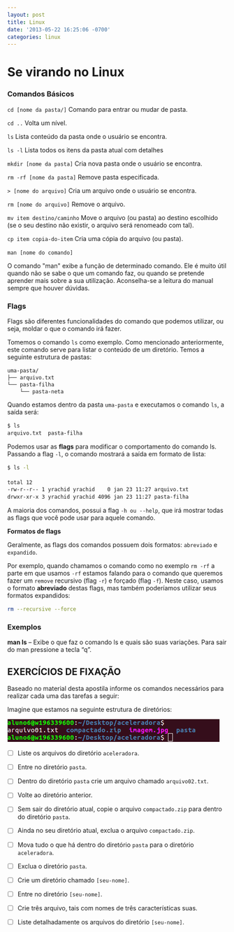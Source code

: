 ```yaml
---
layout: post
title: Linux
date: '2013-05-22 16:25:06 -0700'
categories: linux
---
```


# Se virando no Linux

### Comandos Básicos

`cd [nome da pasta/]` Comando para entrar ou mudar de pasta.

`cd ..` Volta um nível.

`ls` Lista conteúdo da pasta onde o usuário se encontra.

`ls -l` Lista todos os itens da pasta atual com detalhes

`mkdir [nome da pasta]` Cria nova pasta onde o usuário se encontra.

`rm -rf [nome da pasta]` Remove pasta especificada.

`> [nome do arquivo]` Cria um arquivo onde o usuário se encontra.

`rm [nome do arquivo]` Remove o arquivo.

`mv item destino/caminho` Move o arquivo \(ou pasta\) ao destino escolhido \(se o seu destino não existir, o arquivo será renomeado com tal\).

`cp item copia-do-item` Cria uma cópia do arquivo \(ou pasta\).

`man [nome do comando]`

O comando "man" exibe a função de determinado comando. Ele é muito útil quando não se sabe o que um comando faz, ou quando se pretende aprender mais sobre a sua utilização. Aconselha-se a leitura do manual sempre que houver dúvidas.

### Flags

Flags são diferentes funcionalidades do comando que podemos utilizar, ou seja, moldar o que o comando irá fazer.

Tomemos o comando `ls` como exemplo. Como mencionado anteriormente, este comando serve para listar o conteúdo de um diretório. Temos a seguinte estrutura de pastas:

```text
uma-pasta/
├── arquivo.txt
└── pasta-filha
    └── pasta-neta
```

Quando estamos dentro da pasta `uma-pasta` e executamos o comando `ls`, a saída será:

```bash
$ ls
arquivo.txt  pasta-filha
```

Podemos usar as **flags** para modificar o comportamento do comando ls. Passando a flag `-l`, o comando mostrará a saída em formato de lista:

```bash
$ ls -l

total 12
-rw-r--r-- 1 yrachid yrachid    0 jan 23 11:27 arquivo.txt
drwxr-xr-x 3 yrachid yrachid 4096 jan 23 11:27 pasta-filha
```

A maioria dos comandos, possui a flag `-h ou --help`, que irá mostrar todas as flags que você pode usar para aquele comando.

**Formatos de flags**

Geralmente, as flags dos comandos possuem dois formatos: `abreviado` e `expandido`.

Por exemplo, quando chamamos o comando como no exemplo `rm -rf` a parte em que usamos `-rf` estamos falando para o comando que queremos fazer um `remove` recursivo \(flag `-r`\) e forçado \(flag `-f`\). Neste caso, usamos o formato **abreviado** destas flags, mas também poderíamos utilizar seus formatos expandidos:

```bash
rm --recursive --force
```

### Exemplos

**man ls** – Exibe o que faz o comando ls e quais são suas variações. Para sair do man pressione a tecla “q”.

## EXERCÍCIOS DE FIXAÇÃO

Baseado no material desta apostila informe os comandos necessários para realizar cada uma das tarefas a seguir:

Imagine que estamos na seguinte estrutura de diretórios:

![imagem](../.gitbook/assets/imagem-linux-01.png)

* [ ] Liste os arquivos do diretório `aceleradora`.
* [ ] Entre no diretório `pasta`.
* [ ] Dentro do diretório `pasta` crie um arquivo chamado `arquivo02.txt`.
* [ ] Volte ao diretório anterior.
* [ ] Sem sair do diretório atual, copie o arquivo `compactado.zip` para dentro do diretório `pasta`.
* [ ] Ainda no seu diretório atual, exclua o arquivo `compactado.zip`.
* [ ] Mova tudo o que há dentro do diretório `pasta` para o diretório `aceleradora`.
* [ ] Exclua o diretório `pasta`.
* [ ] Crie um diretório chamado `[seu-nome]`.
* [ ] Entre no diretório `[seu-nome]`.
* [ ] Crie três arquivo, tais com nomes de três características suas.
* [ ] Liste detalhadamente os arquivos do diretório `[seu-nome]`.

